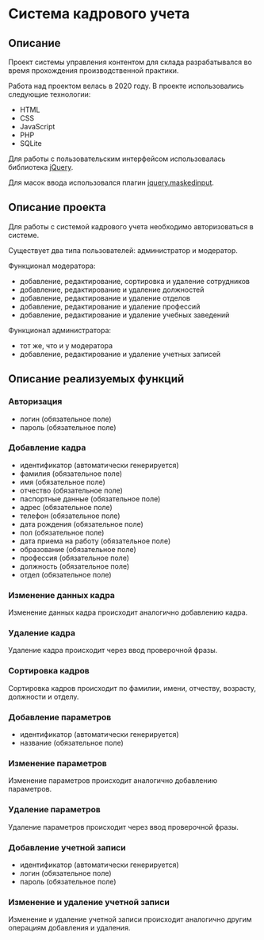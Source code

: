 # Система кадрового учета

## Описание

Проект системы управления контентом для склада разрабатывался во время прохождения производственной практики.

Работа над проектом велась в 2020 году. В проекте использовались следующие технологии:

- HTML
- CSS
- JavaScript
- PHP
- SQLite

Для работы с пользовательским интерфейсом использовалась библиотека [jQuery](https://jquery.com).

Для масок ввода использовался плагин [jquery.maskedinput](https://www.npmjs.com/package/jquery.maskedinput).

## Описание проекта

Для работы с системой кадрового учета необходимо авторизоваться в системе.

Существует два типа пользователей: администратор и модератор.

Функционал модератора:
- добавление, редактирование, сортировка и удаление сотрудников
- добавление, редактирование и удаление должностей
- добавление, редактирование и удаление отделов
- добавление, редактирование и удаление профессий
- добавление, редактирование и удаление учебных заведений

Функционал администратора:
- тот же, что и у модератора
- добавление, редактирование и удаление учетных записей

## Описание реализуемых функций

### Авторизация

- логин (обязательное поле)
- пароль (обязательное поле)

### Добавление кадра

- идентификатор (автоматически генерируется)
- фамилия (обязательное поле)
- имя (обязательное поле)
- отчество (обязательное поле)
- паспортные данные (обязательное поле)
- адрес (обязательное поле)
- телефон (обязательное поле)
- дата рождения (обязательное поле)
- пол (обязательное поле)
- дата приема на работу (обязательное поле)
- образование (обязательное поле)
- профессия (обязательное поле)
- должность (обязательное поле)
- отдел (обязательное поле)

### Изменение данных кадра

Изменение данных кадра происходит аналогично добавлению кадра.

### Удаление кадра

Удаление кадра происходит через ввод проверочной фразы.

### Сортировка кадров

Сортировка кадров происходит по фамилии, имени, отчеству, возрасту, должности и отделу.

### Добавление параметров

- идентификатор (автоматически генерируется)
- название (обязательное поле)

### Изменение параметров

Изменение параметров происходит аналогично добавлению параметров.

### Удаление параметров

Удаление параметров происходит через ввод проверочной фразы.

### Добавление учетной записи

- идентификатор (автоматически генерируется)
- логин (обязательное поле)
- пароль (обязательное поле)

### Изменение и удаление учетной записи 

Изменение и удаление учетной записи происходит аналогично другим операциям добавления и удаления.